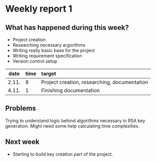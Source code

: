# Weekly report 1

## What has happened during this week?

- Project creation
- Researching necessary argorithms
- Writing really basic base for the project
- Writing requirement specification
- Version control setup

| date | time |  target |
| :----:|:-----| :-----|
| 2.11. | 8    | Project creation, researching, documentation |
| 4.11. | 1    | Finishing documentation |

## Problems

Trying to understand logic behind algorithms necessary in RSA key generation. Might need some help calculating time complexities.

## Next week

- Starting to build key creation part of the project.
